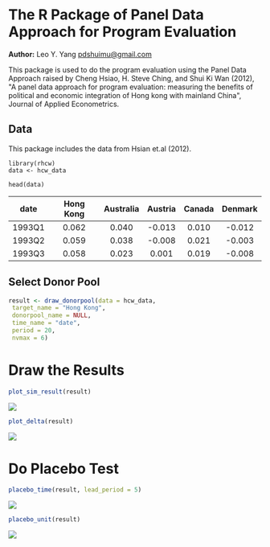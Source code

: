 The R Package of Panel Data Approach for Program Evaluation
===========================
**Author:** Leo Y. Yang <pdshuimu@gmail.com>

This package is used to do the program evaluation using the Panel Data Approach raised by Cheng Hsiao, H. Steve Ching, and Shui Ki Wan (2012), "A panel data approach for program evaluation: measuring the benefits of political and economic integration of Hong kong with mainland China", Journal of Applied Econometrics.

## Data
This package includes the data from Hsian et.al (2012).

```{r}
library(rhcw)
data <- hcw_data

head(data)
```
| date | Hong Kong | Australia  | Austria | Canada | Denmark |
| :----: |:-----:|:-----:|:-----:|:-----:|:-----:|
| 1993Q1 | 0.062 | 0.040 | -0.013 | 0.010 | -0.012 |
| 1993Q2 | 0.059 | 0.038 | -0.008 | 0.021 | -0.003 |
| 1993Q3 | 0.058 | 0.023 | 0.001 | 0.019 | -0.008 |
## Select Donor Pool
```r
result <- draw_donorpool(data = hcw_data,
 target_name = "Hong Kong",
 donorpool_name = NULL,
 time_name = "date",
 period = 20, 
 nvmax = 6)
```

# Draw the Results
```r
plot_sim_result(result)
```

![](https://github.com/jpshuimu/rhcw/blob/master/img/plot_sim_result.png)

```r
plot_delta(result)
```
![](https://github.com/jpshuimu/rhcw/blob/master/img/plot_delta.png)
# Do Placebo Test
```r
placebo_time(result, lead_period = 5)
```
![](https://github.com/jpshuimu/rhcw/blob/master/img/placebo_time.png)

```r
placebo_unit(result)
```
![](https://github.com/jpshuimu/rhcw/blob/master/img/placebo_unit.png)
